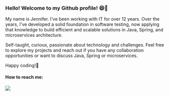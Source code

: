 ### Hello! Welcome to my Github profile! 😄🔭

My name is Jennifer. I've been working with IT for over 12 years. 
Over the years, I've developed a solid foundation in software testing, now applying that knowledge to build efficient and scalable solutions in Java, Spring, and microservices architecture.

Self-taught, curious, passionate about technology and challenges.
Feel free to explore my projects and reach out if you have any collaboration opportunities or want to discuss Java, Spring or microservices.

Happy coding!🚀

#### How to reach me:

<div>
<a href="https://www.linkedin.com/in/jennifer-aline-dos-santos" target="_blank"><img src="https://img.shields.io/badge/-LinkedIn-%230077B5?style=for-the-badge&logo=linkedin&logoColor=white" target="_blank"></a>   
</div>
